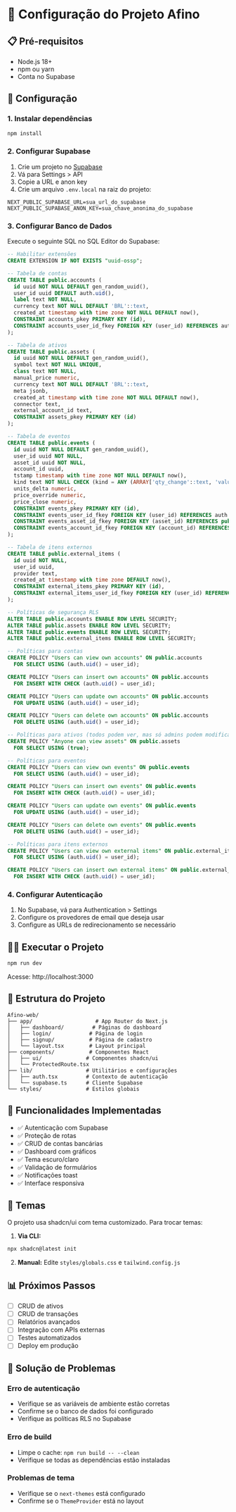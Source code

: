 # 🚀 Configuração do Projeto Afino

## 📋 Pré-requisitos

- Node.js 18+ 
- npm ou yarn
- Conta no Supabase

## 🔧 Configuração

### 1. Instalar dependências
```bash
npm install
```

### 2. Configurar Supabase

1. Crie um projeto no [Supabase](https://supabase.com)
2. Vá para Settings > API
3. Copie a URL e anon key
4. Crie um arquivo `.env.local` na raiz do projeto:

```env
NEXT_PUBLIC_SUPABASE_URL=sua_url_do_supabase
NEXT_PUBLIC_SUPABASE_ANON_KEY=sua_chave_anonima_do_supabase
```

### 3. Configurar Banco de Dados

Execute o seguinte SQL no SQL Editor do Supabase:

```sql
-- Habilitar extensões
CREATE EXTENSION IF NOT EXISTS "uuid-ossp";

-- Tabela de contas
CREATE TABLE public.accounts (
  id uuid NOT NULL DEFAULT gen_random_uuid(),
  user_id uuid DEFAULT auth.uid(),
  label text NOT NULL,
  currency text NOT NULL DEFAULT 'BRL'::text,
  created_at timestamp with time zone NOT NULL DEFAULT now(),
  CONSTRAINT accounts_pkey PRIMARY KEY (id),
  CONSTRAINT accounts_user_id_fkey FOREIGN KEY (user_id) REFERENCES auth.users(id)
);

-- Tabela de ativos
CREATE TABLE public.assets (
  id uuid NOT NULL DEFAULT gen_random_uuid(),
  symbol text NOT NULL UNIQUE,
  class text NOT NULL,
  manual_price numeric,
  currency text NOT NULL DEFAULT 'BRL'::text,
  meta jsonb,
  created_at timestamp with time zone NOT NULL DEFAULT now(),
  connector text,
  external_account_id text,
  CONSTRAINT assets_pkey PRIMARY KEY (id)
);

-- Tabela de eventos
CREATE TABLE public.events (
  id uuid NOT NULL DEFAULT gen_random_uuid(),
  user_id uuid NOT NULL,
  asset_id uuid NOT NULL,
  account_id uuid,
  tstamp timestamp with time zone NOT NULL DEFAULT now(),
  kind text NOT NULL CHECK (kind = ANY (ARRAY['qty_change'::text, 'valuation'::text, 'price_cache'::text])),
  units_delta numeric,
  price_override numeric,
  price_close numeric,
  CONSTRAINT events_pkey PRIMARY KEY (id),
  CONSTRAINT events_user_id_fkey FOREIGN KEY (user_id) REFERENCES auth.users(id),
  CONSTRAINT events_asset_id_fkey FOREIGN KEY (asset_id) REFERENCES public.assets(id),
  CONSTRAINT events_account_id_fkey FOREIGN KEY (account_id) REFERENCES public.accounts(id)
);

-- Tabela de itens externos
CREATE TABLE public.external_items (
  id uuid NOT NULL,
  user_id uuid,
  provider text,
  created_at timestamp with time zone DEFAULT now(),
  CONSTRAINT external_items_pkey PRIMARY KEY (id),
  CONSTRAINT external_items_user_id_fkey FOREIGN KEY (user_id) REFERENCES auth.users(id)
);

-- Políticas de segurança RLS
ALTER TABLE public.accounts ENABLE ROW LEVEL SECURITY;
ALTER TABLE public.assets ENABLE ROW LEVEL SECURITY;
ALTER TABLE public.events ENABLE ROW LEVEL SECURITY;
ALTER TABLE public.external_items ENABLE ROW LEVEL SECURITY;

-- Políticas para contas
CREATE POLICY "Users can view own accounts" ON public.accounts
  FOR SELECT USING (auth.uid() = user_id);

CREATE POLICY "Users can insert own accounts" ON public.accounts
  FOR INSERT WITH CHECK (auth.uid() = user_id);

CREATE POLICY "Users can update own accounts" ON public.accounts
  FOR UPDATE USING (auth.uid() = user_id);

CREATE POLICY "Users can delete own accounts" ON public.accounts
  FOR DELETE USING (auth.uid() = user_id);

-- Políticas para ativos (todos podem ver, mas só admins podem modificar)
CREATE POLICY "Anyone can view assets" ON public.assets
  FOR SELECT USING (true);

-- Políticas para eventos
CREATE POLICY "Users can view own events" ON public.events
  FOR SELECT USING (auth.uid() = user_id);

CREATE POLICY "Users can insert own events" ON public.events
  FOR INSERT WITH CHECK (auth.uid() = user_id);

CREATE POLICY "Users can update own events" ON public.events
  FOR UPDATE USING (auth.uid() = user_id);

CREATE POLICY "Users can delete own events" ON public.events
  FOR DELETE USING (auth.uid() = user_id);

-- Políticas para itens externos
CREATE POLICY "Users can view own external items" ON public.external_items
  FOR SELECT USING (auth.uid() = user_id);

CREATE POLICY "Users can insert own external items" ON public.external_items
  FOR INSERT WITH CHECK (auth.uid() = user_id);
```

### 4. Configurar Autenticação

1. No Supabase, vá para Authentication > Settings
2. Configure os provedores de email que deseja usar
3. Configure as URLs de redirecionamento se necessário

## 🏃‍♂️ Executar o Projeto

```bash
npm run dev
```

Acesse: http://localhost:3000

## 📁 Estrutura do Projeto

```
Afino-web/
├── app/                    # App Router do Next.js
│   ├── dashboard/         # Páginas do dashboard
│   ├── login/            # Página de login
│   ├── signup/           # Página de cadastro
│   └── layout.tsx        # Layout principal
├── components/           # Componentes React
│   ├── ui/              # Componentes shadcn/ui
│   └── ProtectedRoute.tsx
├── lib/                 # Utilitários e configurações
│   ├── auth.tsx         # Contexto de autenticação
│   └── supabase.ts      # Cliente Supabase
└── styles/              # Estilos globais
```

## 🔐 Funcionalidades Implementadas

- ✅ Autenticação com Supabase
- ✅ Proteção de rotas
- ✅ CRUD de contas bancárias
- ✅ Dashboard com gráficos
- ✅ Tema escuro/claro
- ✅ Validação de formulários
- ✅ Notificações toast
- ✅ Interface responsiva

## 🎨 Temas

O projeto usa shadcn/ui com tema customizado. Para trocar temas:

1. **Via CLI:**
```bash
npx shadcn@latest init
```

2. **Manual:** Edite `styles/globals.css` e `tailwind.config.js`

## 📊 Próximos Passos

- [ ] CRUD de ativos
- [ ] CRUD de transações
- [ ] Relatórios avançados
- [ ] Integração com APIs externas
- [ ] Testes automatizados
- [ ] Deploy em produção

## 🐛 Solução de Problemas

### Erro de autenticação
- Verifique se as variáveis de ambiente estão corretas
- Confirme se o banco de dados foi configurado
- Verifique as políticas RLS no Supabase

### Erro de build
- Limpe o cache: `npm run build -- --clean`
- Verifique se todas as dependências estão instaladas

### Problemas de tema
- Verifique se o `next-themes` está configurado
- Confirme se o `ThemeProvider` está no layout 